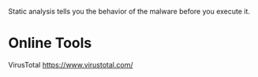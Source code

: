Static analysis tells you the behavior of the malware before you execute it.

# Online Tools

VirusTotal
https://www.virustotal.com/
